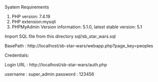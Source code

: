 Syatem Requirements
1. PHP version: 7.4.19
2. PHP extension:mysqli
3. PHPMyAdmin 
   Version information: 5.1.0, latest stable version: 5.1

Import SQL file from this directory sql/sb_star_wars.sql

BasePath : http://localhost/sb-star-wars/webapp.php?page_key=peoples

Credentials:

Login URL : http://localhost/sb-star-wars/auth.php

username : super_admin
password : 123456
